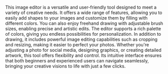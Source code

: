 This image editor is a versatile and user-friendly tool designed to meet a variety of creative needs.
It offers a wide range of features, allowing you to easily add shapes to your images and customize them by filling with different colors. 
You can also enjoy freehand drawing with adjustable brush sizes, enabling precise and artistic edits. 
The editor supports a rich palette of colors, giving you endless possibilities for personalization.
In addition to drawing, it includes powerful image editing capabilities such as cropping and resizing, making it easier to perfect your photos.
Whether you're adjusting a photo for social media, designing graphics, or creating detailed artwork, this tool offers flexibility and control.
Its intuitive interface ensures that both beginners and experienced users can navigate seamlessly, bringing your creative visions to life with just a few clicks.
